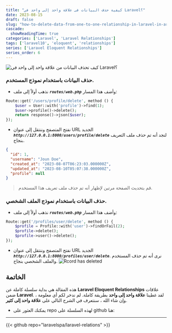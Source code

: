 ```yaml
---
title: "كيفية حذف البيانات فى علاقة واحد إلى واحد في Laravel؟"
date: 2023-08-15
draft: false
slug: "how-to-delete-data-from-one-to-one-relationship-in-laravel-in-arabic"
cascade:
  showReadingTime: true
categories: ['Laravel', 'Laravel Relationships']
tags: ['laravel10', 'eloquent', 'relationships']
series: ['Laravel Eloquent Relationships']
series_order: 6
---
```

![كيف تحذف البيانات من علاقة واحد إلى واحد في Laravel؟](/img/laravel-eloquent-one-to-one-relationship-ultimate-guide-2023/ar/how-to-delete-data-from-one-to-one-relationship-in-laravel.png "كيف تحذف البيانات من علاقة واحد إلى واحد في Laravel؟")
### حذف البيانات باستخدام نموذج المستخدم.
* نذهب أولاً إلى ملف ***`routes/web.php`*** وأضف هذا المسار:
```PHP
Route::get('/users/profile/delete', method () {
    $user = User::with('profile')->find(1);
    $user->profile()->delete();
    return response()->json($user);
});
```

* نفتح المتصفح وننتقل إلى عنوان URL الجديد ***`http://127.0.0.1:8000/users/profile/delete`*** لنجد أنه تم حذف ملف التعريف بنجاح.
```json
{
  "id": 1,
  "username": "Joun Doe",
  "created_at": "2023-08-07T06:23:03.000000Z",
  "updated_at": "2023-08-10T05:07:38.000000Z",
  "profile": null
}
```
> قم بتحديث الصفحة مرتين لإظهار أنه تم حذف ملف تعريف هذا المستخدم.
### حذف البيانات باستخدام نموذج الملف الشخصي.
* نذهب أولاً إلى ملف ***`routes/web.php`*** وأضف هذا المسار:
```PHP
Route::get('/profiles/user/delete', method () {
    $profile = Profile::with('user')->findOrFail(2);
    $profile->delete();
    $profile->user()->delete();
});
```
* نفتح المتصفح وننتقل إلى عنوان URL الجديد ***`http://127.0.0.1:8000/profiles/user/delete`***. نرى أنه تم حذف المستخدم والملف الشخصي بنجاح.
![Rcord has deleted](/img/laravel-eloquent-one-to-one-relationship-ultimate-guide-2023/404.png "Rcord has deleted")

## الخاتمة
هذه المقالة هي بداية سلسلة كاملة عن __Laravel Eloquent Relationships__ علاقات ضمن __Laravel__. لقد غطينا __علاقة واحد إلى واحد__ بطريقة كاملة. لم ندخر لكم أي معلومة ، وإن شاء الله ، سنتعرف في الشرح التالي على __علاقة واحد إلى كثير__.

- يمكنك العثور على repo لهذه السلسلة على github هنا:
---
{{< github repo="laravelspa/laravel-relations" >}}
